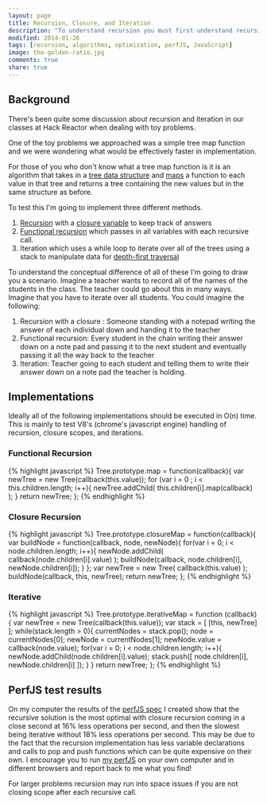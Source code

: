 ```yaml
---
layout: page
title: Recursion, Closure, and Iteration
description: "To understand recursion you must first understand recursion"
modified: 2014-01-26
tags: [recursion, algorithms, optimization, perfJS, JavaScript]
image: the-golden-ratio.jpg
comments: true
share: true
---
```

## Background

There's been quite some discussion about recursion and iteration in our classes at Hack Reactor when dealing with toy problems.

One of the toy problems we approached was a simple tree map function and we were wondering what would be effectively faster in implementation.

For those of you who don't know what a tree map function is it is an algorithm that takes in a [tree data structure](http://en.wikipedia.org/wiki/Tree_%28data_structure%29) and [maps](http://en.wikipedia.org/wiki/Map_%28higher-order_function%29) a function to each value in that tree and returns a tree containing the new values but in the same structure as before.

To test this I'm going to implement three different methods.

1. [Recursion](http://en.wikipedia.org/wiki/Recursion) with a [closure variable](https://developer.mozilla.org/en-US/docs/Web/JavaScript/Guide/Closures) to keep track of answers
2. [Functional recursion](http://en.wikipedia.org/wiki/Recursion#Functional_recursion) which passes in all variables with each recursive call.
3. Iteration which uses a while loop to iterate over all of the trees using a stack to manipulate data for [depth-first traversal](http://en.wikipedia.org/wiki/Tree_traversal#Depth-first)

To understand the conceptual difference of all of these I'm going to draw you a scenario. Imagine a teacher wants to record all of the names of the students in the class. The teacher could go about this in many ways. Imagine that you have to iterate over all students. You could imagine the following:

1. Recursion with a closure :
    Someone standing with a notepad writing the answer of each individual down and handing it to the teacher
2. Functional recursion:
    Every student in the chain writing their answer down on a note pad and passing it to the next student and eventually passing it all the way back to the teacher
3. Iteration:
    Teacher going to each student and telling them to write their answer down on a note pad the teacher is holding.

## Implementations


Ideally all of the following implementations should be executed in O(n) time. This is mainly to test V8's (chrome's javascript engine) handling of recursion, closure scopes, and iterations.


### Functional Recursion
{% highlight javascript %}
Tree.prototype.map = function(callback){
  var newTree = new Tree(callback(this.value));
  for (var i = 0 ; i < this.children.length; i++){
    newTree.addChild( this.children[i].map(callback) );
  }
  return newTree;
};
{% endhighlight %}

### Closure Recursion
{% highlight javascript %}
Tree.prototype.closureMap = function(callback){
  var buildNode = function(callback, node, newNode){
    for(var i = 0; i < node.children.length; i++){
      newNode.addChild( callback(node.children[i].value) );
      buildNode(callback, node.children[i], newNode.children[i]);
    }
  };
  var newTree = new Tree( callback(this.value) );
  buildNode(callback, this, newTree);
  return newTree;
};
{% endhighlight %}

### Iterative
{% highlight javascript %}
Tree.prototype.iterativeMap = function (callback) {
  var newTree = new Tree(callback(this.value));
  var stack = [ [this, newTree] ];
  while(stack.length > 0){
    currentNodes = stack.pop();
    node = currentNodes[0];
    newNode = currentNodes[1];
    newNode.value = callback(node.value);
    for(var i = 0; i < node.children.length; i++){
      newNode.addChild(node.children[i].value);
      stack.push([ node.children[i], newNode.children[i] ]);
    }
  }
  return newTree;
};
{% endhighlight %}

## PerfJS test results

On my computer the results of the [perfJS spec](http://jsperf.com/tree-map-kwyn) I created show that the recursive solution is the most optimal with closure recursion coming in a close second at 16% less operations per second, and then the slowest being iterative without 18% less operations per second. This may be due to the fact that the recursion implementation has less variable declarations and calls to pop and push functions which can be quite expensive on their own. I encourage you to run [my perfJS](http://jsperf.com/tree-map-kwyn) on your own computer and in different browsers and report back to me what you find!

For larger problems recursion may run into space issues if you are not closing scope after each recursive call.
